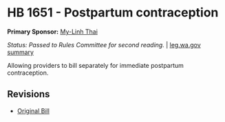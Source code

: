 # HB 1651 - Postpartum contraception
**Primary Sponsor:** [My-Linh Thai](/person/leg/thai_my.md)

*Status: Passed to Rules Committee for second reading.* | [leg.wa.gov summary](https://app.leg.wa.gov/billsummary?BillNumber=1651&Year=2021)

Allowing providers to bill separately for immediate postpartum contraception.

## Revisions
* [Original Bill](1/)